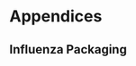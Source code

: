 # Appendices

## Influenza Packaging

<!-- insert here our current best knowledge on influenza packaging -->

